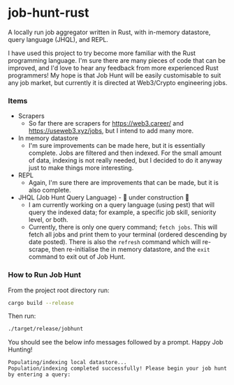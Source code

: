 # job-hunt-rust
A locally run job aggregator written in Rust, with in-memory datastore, query language (JHQL), and REPL.

I have used this project to try become more familiar with the Rust programming language. I'm sure there are many pieces of code that can be improved, and I'd love to hear any feedback from more experienced Rust programmers!
My hope is that Job Hunt will be easily customisable to suit any job market, but currently it is directed at Web3/Crypto engineering jobs.

### Items
- Scrapers
  - So far there are scrapers for https://web3.career/ and https://useweb3.xyz/jobs, but I intend to add many more.
- In memory datastore
  - I'm sure improvements can be made here, but it is essentially complete. Jobs are filtered and then indexed. For the small amount of data, indexing is not really needed, but I decided to do it anyway just to make things more interesting.
- REPL
  - Again, I'm sure there are improvements that can be made, but it is also complete.
- JHQL (Job Hunt Query Language) - 🚧 under construction 🚧
  - I am currently working on a query language (using pest) that will query the indexed data; for example, a specific job skill, seniority level, or both.
  - Currently, there is only one query command; `fetch jobs`. This will fetch all jobs and print them to your terminal (ordered descending by date posted). There is also the `refresh` command which will re-scrape, then re-initialise the in memory datastore,
    and the `exit` command to exit out of Job Hunt.

### How to Run Job Hunt

From the project root directory run:

```bash
cargo build --release
```

Then run:

```bash
./target/release/jobhunt
```

You should see the below info messages followed by a prompt. Happy Job Hunting!

```
Populating/indexing local datastore...
Population/indexing completed successfully! Please begin your job hunt by entering a query:
```
